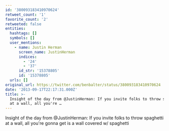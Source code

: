 ```yaml
---
id: '380093183410970624'
retweet_count: '1'
favorite_count: '2'
retweeted: false
entities:
  hashtags: []
  symbols: []
  user_mentions:
    - name: Justin Herman
      screen_name: JustinHerman
      indices:
        - '24'
        - '37'
      id_str: '15378805'
      id: '15378805'
  urls: []
original_url: https://twitter.com/benbalter/status/380093183410970624
date: '2013-09-17T22:17:31.000Z'
title: >-
  Insight of the day from @JustinHerman: If you invite folks to throw spaghetti
  at a wall, all you're …
---
```


Insight of the day from @JustinHerman: If you invite folks to throw spaghetti at a wall, all you're gonna get is a wall covered w/ spaghetti